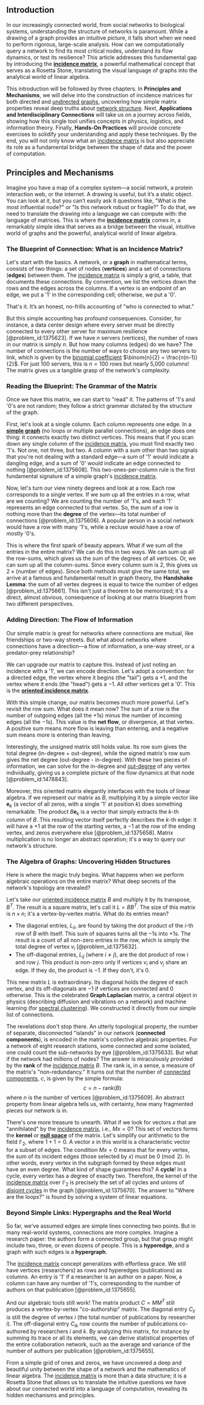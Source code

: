 ## Introduction
In our increasingly connected world, from social networks to biological systems, understanding the structure of networks is paramount. While a drawing of a graph provides an intuitive picture, it falls short when we need to perform rigorous, large-scale analysis. How can we computationally query a network to find its most critical nodes, understand its flow dynamics, or test its resilience? This article addresses this fundamental gap by introducing the **[incidence matrix](@article_id:263189)**, a powerful mathematical concept that serves as a Rosetta Stone, translating the visual language of graphs into the analytical world of linear algebra.

This introduction will be followed by three chapters. In **Principles and Mechanisms**, we will delve into the construction of incidence matrices for both directed and [undirected graphs](@article_id:270411), uncovering how simple matrix properties reveal deep truths about [network structure](@article_id:265179). Next, **Applications and Interdisciplinary Connections** will take us on a journey across fields, showing how this single tool unifies concepts in physics, logistics, and information theory. Finally, **Hands-On Practices** will provide concrete exercises to solidify your understanding and apply these techniques. By the end, you will not only know what an [incidence matrix](@article_id:263189) is but also appreciate its role as a fundamental bridge between the shape of data and the power of computation.

## Principles and Mechanisms

Imagine you have a map of a complex system—a social network, a protein interaction web, or the internet. A drawing is useful, but it’s a static object. You can look at it, but you can’t easily ask it questions like, "What is the most influential node?" or "Is this network robust or fragile?" To do that, we need to translate the drawing into a language we can compute with: the language of matrices. This is where the **[incidence matrix](@article_id:263189)** comes in, a remarkably simple idea that serves as a bridge between the visual, intuitive world of graphs and the powerful, analytical world of linear algebra.

### The Blueprint of Connection: What is an Incidence Matrix?

Let's start with the basics. A network, or a **graph** in mathematical terms, consists of two things: a set of nodes (**vertices**) and a set of connections (**edges**) between them. The [incidence matrix](@article_id:263189) is simply a grid, a table, that documents these connections. By convention, we list the vertices down the rows and the edges across the columns. If a vertex is an endpoint of an edge, we put a '1' in the corresponding cell; otherwise, we put a '0'.

That's it. It’s an honest, no-frills accounting of "who is connected to what."

But this simple accounting has profound consequences. Consider, for instance, a data center design where every server must be directly connected to every other server for maximum resilience [@problem_id:1375623]. If we have $n$ servers (vertices), the number of rows in our matrix is simply $n$. But how many columns (edges) do we have? The number of connections is the number of ways to choose any two servers to link, which is given by the [binomial coefficient](@article_id:155572) $\binom{n}{2} = \frac{n(n-1)}{2}$. For just 100 servers, this is $n=100$ rows but nearly 5,000 columns! The matrix gives us a tangible grasp of the network's complexity.

### Reading the Blueprint: The Grammar of the Matrix

Once we have this matrix, we can start to "read" it. The patterns of '1's and '0's are not random; they follow a strict grammar dictated by the structure of the graph.

First, let's look at a single column. Each column represents one edge. In a **[simple graph](@article_id:274782)** (no loops or multiple parallel connections), an edge does one thing: it connects exactly two distinct vertices. This means that if you scan down any single column of the [incidence matrix](@article_id:263189), you must find exactly two '1's. Not one, not three, but two. A column with a sum other than two signals that you're not dealing with a standard edge—a sum of '1' would indicate a dangling edge, and a sum of '0' would indicate an edge connected to nothing [@problem_id:1375608]. This two-ones-per-column rule is the first fundamental signature of a simple graph's [incidence matrix](@article_id:263189).

Now, let's turn our view ninety degrees and look at a row. Each row corresponds to a single vertex. If we sum up all the entries in a row, what are we counting? We are counting the number of '1's, and each '1' represents an edge connected to that vertex. So, the sum of a row is nothing more than the **degree** of the vertex—its total number of connections [@problem_id:1375606]. A popular person in a social network would have a row with many '1's, while a recluse would have a row of mostly '0's.

This is where the first spark of beauty appears. What if we sum *all* the entries in the entire matrix? We can do this in two ways. We can sum up all the row-sums, which gives us the sum of the degrees of all vertices. Or, we can sum up all the column-sums. Since every column sum is 2, this gives us $2 \times (\text{number of edges})$. Since both methods must give the same total, we arrive at a famous and fundamental result in graph theory, the **Handshake Lemma**: the sum of all vertex degrees is equal to twice the number of edges [@problem_id:1375661]. This isn't just a theorem to be memorized; it's a direct, almost obvious, consequence of looking at our matrix blueprint from two different perspectives.

### Adding Direction: The Flow of Information

Our simple matrix is great for networks where connections are mutual, like friendships or two-way streets. But what about networks where connections have a direction—a flow of information, a one-way street, or a predator-prey relationship?

We can upgrade our matrix to capture this. Instead of just noting an incidence with a '1', we can encode direction. Let's adopt a convention: for a directed edge, the vertex where it begins (the "tail") gets a $+1$, and the vertex where it ends (the "head") gets a $-1$. All other vertices get a '0'. This is the **[oriented incidence matrix](@article_id:274468)**.

With this simple change, our matrix becomes much more powerful. Let's revisit the row sum. What does it mean now? The sum of a row is the number of outgoing edges (all the $+1$s) minus the number of incoming edges (all the $-1$s). This value is the **net flow**, or divergence, at that vertex. A positive sum means more flow is leaving than entering, and a negative sum means more is entering than leaving.

Interestingly, the unsigned matrix still holds value. Its row sum gives the total degree (in-degree + out-degree), while the signed matrix's row sum gives the net degree (out-degree - in-degree). With these two pieces of information, we can solve for the in-degree and [out-degree](@article_id:262687) of any vertex individually, giving us a complete picture of the flow dynamics at that node [@problem_id:1478843].

Moreover, this oriented matrix elegantly interfaces with the tools of linear algebra. If we represent our matrix as $B$, multiplying it by a simple vector like $\mathbf{e}_k$ (a vector of all zeros, with a single '1' at position $k$) does something remarkable. The product $B \mathbf{e}_k$ is a vector that simply extracts the $k$-th column of $B$. This resulting vector itself perfectly describes the $k$-th edge: it will have a $+1$ at the row of the starting vertex, a $-1$ at the row of the ending vertex, and zeros everywhere else [@problem_id:1375658]. Matrix multiplication is no longer an abstract operation; it's a way to query our network's structure.

### The Algebra of Graphs: Uncovering Hidden Structures

Here is where the magic truly begins. What happens when we perform algebraic operations on the entire matrix? What deep secrets of the network's topology are revealed?

Let's take our [oriented incidence matrix](@article_id:274468) $B$ and multiply it by its transpose, $B^T$. The result is a square matrix, let's call it $L = B B^T$. The size of this matrix is $n \times n$; it's a vertex-by-vertex matrix. What do its entries mean?

-   The diagonal entries, $L_{ii}$, are found by taking the dot product of the $i$-th row of $B$ with itself. This sum of squares turns all the $-1$s into $+1$s. The result is a count of all non-zero entries in the row, which is simply the total degree of vertex $v_i$ [@problem_id:1375632].
-   The off-diagonal entries, $L_{ij}$ (where $i \neq j$), are the dot product of row $i$ and row $j$. This product is non-zero only if vertices $v_i$ and $v_j$ share an edge. If they do, the product is $-1$. If they don't, it's $0$.

This new matrix $L$ is extraordinary. Its diagonal holds the degree of each vertex, and its off-diagonals are $-1$ if vertices are connected and $0$ otherwise. This is the celebrated **Graph Laplacian** matrix, a central object in physics (describing diffusion and vibrations on a network) and machine learning (for [spectral clustering](@article_id:155071)). We constructed it directly from our simple list of connections.

The revelations don't stop there. An utterly topological property, the number of separate, disconnected "islands" in our network (**connected components**), is encoded in the matrix's collective algebraic properties. For a network of eight research stations, some connected and some isolated, one could count the sub-networks by eye [@problem_id:1375633]. But what if the network had millions of nodes? The answer is miraculously provided by the **rank** of the [incidence matrix](@article_id:263189) $B$. The rank is, in a sense, a measure of the matrix's "non-redundancy." It turns out that the number of [connected components](@article_id:141387), $c$, is given by the simple formula:
$$ c = n - \text{rank}(B) $$
where $n$ is the number of vertices [@problem_id:1375609]. An abstract property from linear algebra tells us, with certainty, how many fragmented pieces our network is in.

There's one more treasure to unearth. What if we look for vectors $x$ that are "annihilated" by the [incidence matrix](@article_id:263189), i.e., $Mx=0$? This set of vectors forms the **kernel** or **[null space](@article_id:150982)** of the matrix. Let's simplify our arithmetic to the field $\mathbb{F}_2$, where $1+1=0$. A vector $x$ in this world is a characteristic vector for a subset of edges. The condition $Mx=0$ means that for every vertex, the sum of its incident edges (those selected by $x$) must be $0 \pmod 2$. In other words, every vertex in the subgraph formed by these edges must have an even degree. What kind of shape guarantees this? A **cycle**! In a cycle, every vertex has a degree of exactly two. Therefore, the kernel of the [incidence matrix](@article_id:263189) over $\mathbb{F}_2$ is precisely the set of all cycles and unions of [disjoint cycles](@article_id:139513) in the graph [@problem_id:1375670]. The answer to "Where are the loops?" is found by solving a system of linear equations.

### Beyond Simple Links: Hypergraphs and the Real World

So far, we've assumed edges are simple lines connecting two points. But in many real-world systems, connections are more complex. Imagine a research paper: the authors form a connected group, but that group might include two, three, or even dozens of people. This is a **hyperedge**, and a graph with such edges is a **hypergraph**.

The [incidence matrix](@article_id:263189) concept generalizes with effortless grace. We still have vertices (researchers) as rows and hyperedges (publications) as columns. An entry is '1' if a researcher is an author on a paper. Now, a column can have any number of '1's, corresponding to the number of authors on that publication [@problem_id:1375655].

And our algebraic tools still work! The matrix product $C = M M^T$ still produces a vertex-by-vertex "co-authorship" matrix. The diagonal entry $C_{ii}$ is still the degree of vertex $i$ (the total number of publications by researcher $i$). The off-diagonal entry $C_{ik}$ now counts the number of publications co-authored by researchers $i$ and $k$. By analyzing this matrix, for instance by summing its trace or all its elements, we can derive statistical properties of the entire collaboration network, such as the average and variance of the number of authors per publication [@problem_id:1375655].

From a simple grid of ones and zeros, we have uncovered a deep and beautiful unity between the shape of a network and the mathematics of linear algebra. The [incidence matrix](@article_id:263189) is more than a data structure; it is a Rosetta Stone that allows us to translate the intuitive questions we have about our connected world into a language of computation, revealing its hidden mechanisms and principles.